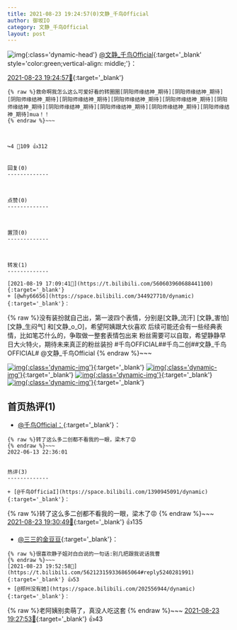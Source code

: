 ```yaml
---
title: 2021-08-23 19:24:57(0)文静_千鸟Official
author: 御坂IO
category: 文静_千鸟Official
layout: post
---
```


![img](/images/ac7482ed1b9a7f203dc68c0c4a77c488a27b108a.jpg){:class='dynamic-head'}
[@文静_千鸟Official](https://space.bilibili.com/667526012/dynamic){:target='_blank' style='color:green;vertical-align: middle;'}：

[2021-08-23 19:24:57🔗](https://t.bilibili.com/562123159336865064){:target='_blank'}

~~~
{% raw %}救命啊我怎么这么可爱好看的转圈圈[阴阳师缘结神_期待][阴阳师缘结神_期待][阴阳师缘结神_期待][阴阳师缘结神_期待][阴阳师缘结神_期待][阴阳师缘结神_期待][阴阳师缘结神_期待][阴阳师缘结神_期待][阴阳师缘结神_期待][阴阳师缘结神_期待][阴阳师缘结神_期待]mua！！
{% endraw %}~~~



↪️4 💬109 👍312


回复(0)
-------------



点赞(0)
-------------



置顶(0)
-------------



转发(1)
-------------

[2021-08-19 17:09:41🔗](https://t.bilibili.com/560603960688441100){:target='_blank'}
+ [@why66656](https://space.bilibili.com/344927710/dynamic){:target='_blank'}：
~~~
{% raw %}没有装扮就自己出，第一波四个表情，分别是[文静_流汗] [文静_害怕] [文静_生闷气] 和[文静_o_O]，希望阿姨跟大伙喜欢
后续可能还会有一些经典表情，比如笔芯什么的，争取做一整套表情包出来
粉丝需要可以自取，希望静静早日大火特火，期待未来真正的粉丝装扮
#千鸟OFFICIAL##千鸟二创##文静_千鸟OFFICIAL#
@文静_千鸟Official 
{% endraw %}~~~


[![img](/images/f5340e8ca64c718eee1e9db57d573e7f5c5771b1.png){:class='dynamic-img'}](/images/f5340e8ca64c718eee1e9db57d573e7f5c5771b1.png){:target='_blank'}
[![img](/images/d1edc08a155c53b870d750ec3c012d687a1dba17.png){:class='dynamic-img'}](/images/d1edc08a155c53b870d750ec3c012d687a1dba17.png){:target='_blank'}
[![img](/images/8f812ab05c349865c32dc0f23db949ffabdcd8d4.png){:class='dynamic-img'}](/images/8f812ab05c349865c32dc0f23db949ffabdcd8d4.png){:target='_blank'}
[![img](/images/df8b304b064d2de622f0999737fdbe2efddb320b.png){:class='dynamic-img'}](/images/df8b304b064d2de622f0999737fdbe2efddb320b.png){:target='_blank'}




首页热评(1)
-------------

+ [@千鸟OfficiaI：](https://space.bilibili.com/1390945091/dynamic){:target='_blank'}：
~~~
{% raw %}转了这么多二创都不看我的一眼，梁木了😡
{% endraw %}~~~
2022-06-13 22:36:01


热评(3)
-------------

+ [@千鸟OfficiaI](https://space.bilibili.com/1390945091/dynamic){:target='_blank'}：
~~~
{% raw %}转了这么多二创都不看我的一眼，梁木了😡
{% endraw %}~~~
[2021-08-23 19:30:49🔗](https://t.bilibili.com/562123159336865064#reply5240078714){:target='_blank'} 👍135
+ [@三三的金豆豆](https://space.bilibili.com/400996251/dynamic){:target='_blank'}：
~~~
{% raw %}很喜欢静子姐对白白说的一句话:别几把跟我说话我曹
{% endraw %}~~~
[2021-08-23 19:52:58🔗](https://t.bilibili.com/562123159336865064#reply5240281991){:target='_blank'} 👍53
+ [@郑州没有她](https://space.bilibili.com/202556944/dynamic){:target='_blank'}：
~~~
{% raw %}老阿姨别卖萌了，真没人吃这套
{% endraw %}~~~
[2021-08-23 19:27:53🔗](https://t.bilibili.com/562123159336865064#reply5240056512){:target='_blank'} 👍43


